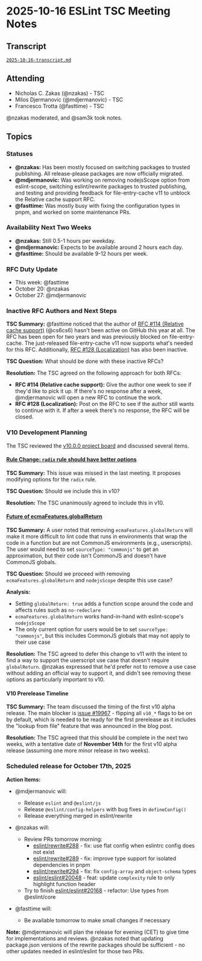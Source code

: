 # 2025-10-16 ESLint TSC Meeting Notes

## Transcript

[`2025-10-16-transcript.md`](2025-10-16-transcript.md)

## Attending

- Nicholas C. Zakas (@nzakas) - TSC
- Milos Djermanovic (@mdjermanovic) - TSC
- Francesco Trotta (@fasttime) - TSC

@nzakas moderated, and @sam3k took notes.

## Topics

### Statuses

* **@nzakas:** Has been mostly focused on switching packages to trusted publishing. All release-please packages are now officially migrated.
* **@mdjermanovic:** Was working on removing nodejsScope option from eslint-scope, switching eslint/rewrite packages to trusted publishing, and testing and providing feedback for file-entry-cache v11 to unblock the Relative cache support RFC.
* **@fasttime:** Was mostly busy with fixing the configuration types in pnpm, and worked on some maintenance PRs.

### Availability Next Two Weeks

* **@nzakas:** Still 0.5-1 hours per weekday.
* **@mdjermanovic:** Expects to be available around 2 hours each day.
* **@fasttime:** Should be available 9-12 hours per week.

### RFC Duty Update

* This week: @fasttime
* October 20: @nzakas
* October 27: @mdjermanovic

### Inactive RFC Authors and Next Steps

**TSC Summary:** @fasttime noticed that the author of [RFC #114 (Relative cache support)](https://github.com/eslint/rfcs/pull/114) (@cs6cs6) hasn't been active on GitHub this year at all. The RFC has been open for two years and was previously blocked on file-entry-cache. The just-released file-entry-cache v11 now supports what's needed for this RFC. Additionally, [RFC #128 (Localization)](https://github.com/eslint/rfcs/pull/128) has also been inactive.

**TSC Question:** What should be done with these inactive RFCs?

**Resolution:** The TSC agreed on the following approach for both RFCs:
- **RFC #114 (Relative cache support):** Give the author one week to see if they'd like to pick it up. If there's no response after a week, @mdjermanovic will open a new RFC to continue the work.
- **RFC #128 (Localization):** Post on the RFC to see if the author still wants to continue with it. If after a week there's no response, the RFC will be closed.

### V10 Development Planning

The TSC reviewed the [v10.0.0 project board](https://github.com/orgs/eslint/projects/6/views/1) and discussed several items.

#### [Rule Change: `radix` rule should have better options](https://github.com/eslint/eslint/issues/19916)

**TSC Summary:** This issue was missed in the last meeting. It proposes modifying options for the `radix` rule.

**TSC Question:** Should we include this in v10?

**Resolution:** The TSC unanimously agreed to include this in v10.

#### [Future of ecmaFeatures.globalReturn](https://github.com/eslint/js/issues/525)

**TSC Summary:** A user noted that removing `ecmaFeatures.globalReturn` will make it more difficult to lint code that runs in environments that wrap the code in a function but are not CommonJS environments (e.g., userscripts). The user would need to set `sourceType: "commonjs"` to get an approximation, but their code isn't CommonJS and doesn't have CommonJS globals.

**TSC Question:** Should we proceed with removing `ecmaFeatures.globalReturn` and `nodejsScope` despite this use case?

**Analysis:**
- Setting `globalReturn: true` adds a function scope around the code and affects rules such as `no-redeclare`
- `ecmaFeatures.globalReturn` works hand-in-hand with eslint-scope's `nodejsScope`
- The only current option for users would be to set `sourceType: "commonjs"`, but this includes CommonJS globals that may not apply to their use case

**Resolution:** The TSC agreed to defer this change to v11 with the intent to find a way to support the userscript use case that doesn't require `globalReturn`. @nzakas expressed that he'd prefer not to remove a use case without adding an official way to support it, and didn't see removing these options as particularly important to v10.

#### V10 Prerelease Timeline

**TSC Summary:** The team discussed the timing of the first v10 alpha release. The main blocker is [issue #19967](https://github.com/eslint/eslint/issues/19967) - flipping all `v10_*` flags to be on by default, which is needed to be ready for the first prerelease as it includes the "lookup from file" feature that was announced in the blog post.

**Resolution:** The TSC agreed that this should be complete in the next two weeks, with a tentative date of **November 14th** for the first v10 alpha release (assuming one more minor release in two weeks).

### Scheduled release for October 17th, 2025

**Action Items:**

- @mdjermanovic will:
  - Release `eslint` and `@eslint/js`
  - Release `@eslint/config-helpers` with bug fixes in `defineConfig()`
  - Release everything merged in eslint/rewrite

- @nzakas will:
  - Review PRs tomorrow morning:
    - [eslint/rewrite#288](https://github.com/eslint/rewrite/pull/288) - fix: use flat config when eslintrc config does not exist
    - [eslint/rewrite#289](https://github.com/eslint/rewrite/pull/289) - fix: improve type support for isolated dependencies in pnpm
    - [eslint/rewrite#294](https://github.com/eslint/rewrite/pull/294) - fix: fix `config-array` and `object-schema` types
    - [eslint/eslint#20048](https://github.com/eslint/eslint/pull/20048) - feat: update `complexity` rule to only highlight function header
  - Try to finish [eslint/eslint#20168](https://github.com/eslint/eslint/pull/20168) - refactor: Use types from @eslint/core

- @fasttime will:
  - Be available tomorrow to make small changes if necessary

**Note:** @mdjermanovic will plan the release for evening (CET) to give time for implementations and reviews. @nzakas noted that updating package.json versions of the rewrite packages should be sufficient - no other updates needed in eslint/eslint for those two PRs.
